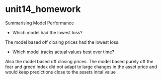 # unit14_homework
Summarising Model Performance 
* Which model had the lowest loss?

The model based off closing prices had the lowest loss. 
* Which model tracks actual values best over time?

Also the model based off closing prices. The model based purely off the fear and greed index did not adapt to large changes in the asset price and would keep predictions close to the assets inital value
